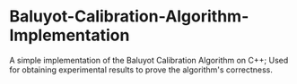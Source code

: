 # Baluyot-Calibration-Algorithm-Implementation
A simple implementation of the Baluyot Calibration Algorithm on C++; Used for obtaining experimental results to prove the algorithm's correctness.
